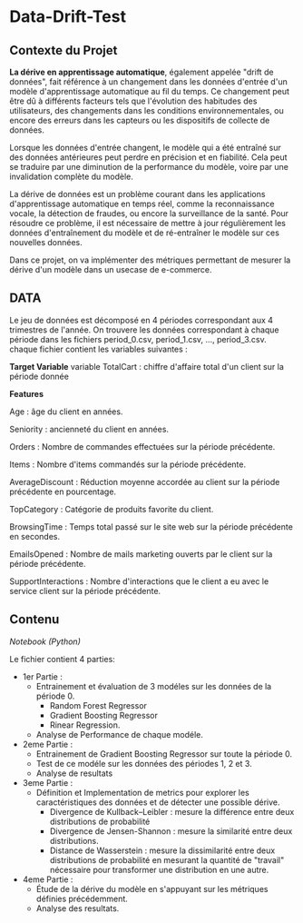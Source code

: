 # Data-Drift-Test

## Contexte du Projet
**La dérive en apprentissage automatique**, également appelée "drift de données", fait référence à un changement dans les données d'entrée d'un modèle d'apprentissage automatique au fil du temps. Ce changement peut être dû à différents facteurs tels que l'évolution des habitudes des utilisateurs, des changements dans les conditions environnementales, ou encore des erreurs dans les capteurs ou les dispositifs de collecte de données.

Lorsque les données d'entrée changent, le modèle qui a été entraîné sur des données antérieures peut perdre en précision et en fiabilité. Cela peut se traduire par une diminution de la performance du modèle, voire par une invalidation complète du modèle.

La dérive de données est un problème courant dans les applications d'apprentissage automatique en temps réel, comme la reconnaissance vocale, la détection de fraudes, ou encore la surveillance de la santé. Pour résoudre ce problème, il est nécessaire de mettre à jour régulièrement les données d'entraînement du modèle et de ré-entraîner le modèle sur ces nouvelles données.

Dans ce projet, on va implémenter des métriques permettant de mesurer la dérive d'un modèle dans un usecase de e-commerce.

## DATA
Le jeu de données est décomposé en 4 périodes correspondant aux 4 trimestres de l'année. On trouvere les données correspondant à chaque période dans les fichiers period_0.csv, period_1.csv, ..., period_3.csv.
chaque fichier contient les variables suivantes : 

**Target Variable** 
variable TotalCart : chiffre d'affaire total d'un client sur la période donnée

**Features**

Age : âge du client en années.

Seniority : ancienneté du client en années.

Orders : Nombre de commandes effectuées sur la période précédente.

Items : Nombre d'items commandés sur la période précédente.

AverageDiscount : Réduction moyenne accordée au client sur la période précédente en pourcentage.

TopCategory : Catégorie de produits favorite du client.

BrowsingTime : Temps total passé sur le site web sur la période précédente en secondes.

EmailsOpened : Nombre de mails marketing ouverts par le client sur la période précédente.

SupportInteractions : Nombre d'interactions que le client a eu avec le service client sur la période précédente.

## Contenu

*Notebook (Python)*

Le fichier contient 4 parties:
- 1er Partie : 
  - Entrainement et évaluation de 3 modéles sur les données de la période 0.
    -  Random Forest Regressor
    -   Gradient Boosting Regressor
    -    Rinear Regression.
  - Analyse de Performance de chaque modéle.
- 2eme Partie : 
  - Entrainement de Gradient Boosting Regressor sur toute la période 0.
  - Test de ce modéle sur les données des périodes 1, 2 et 3. 
  - Analyse de resultats
- 3eme Partie : 
  - Définition et Implementation de metrics pour explorer les caractéristiques des données et de détecter une possible dérive.
    - Divergence de Kullback–Leibler : mesure la différence entre deux distributions de probabilité
    - Divergence de Jensen-Shannon : mesure la similarité entre deux distributions.
    - Distance de Wasserstein : mesure la dissimilarité entre deux distributions de probabilité en mesurant la quantité de "travail" nécessaire pour transformer une distribution en une autre.
- 4eme Partie : 
  - Étude de la dérive du modèle en s'appuyant sur les métriques définies précédemment.
  - Analyse des resultats.

    



